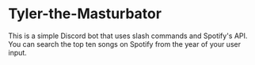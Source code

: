 # Tyler-the-Masturbator

This is a simple Discord bot that uses slash commands and Spotify's API.
You can search the top ten songs on Spotify from the year of your user input.
